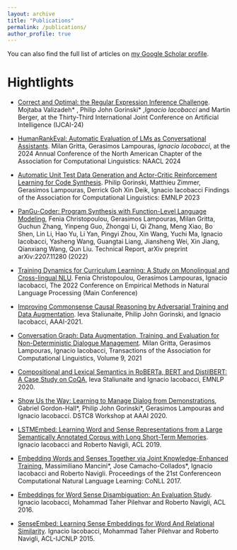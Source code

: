 ```yaml
---
layout: archive
title: "Publications"
permalink: /publications/
author_profile: true
---
```


You can also find the full list of articles on [my Google Scholar profile](https://scholar.google.com/citations?user=zOmsu9EAAAAJ).


Hightlights
======

* [Correct and Optimal: the Regular Expression Inference Challenge](https://www.ijcai.org/proceedings/2024/717). Mojtaba Valizadeh* , Philip John Gorinski* ,*Ignacio Iacobacci* and Martin Berger, at the Thirty-Third International Joint Conference on Artificial Intelligence (IJCAI-24)

* [HumanRankEval: Automatic Evaluation of LMs as Conversational Assistants](https://aclanthology.org/2024.naacl-long.456/). Milan Gritta, Gerasimos Lampouras, *Ignacio Iacobacci*,  at the 2024 Annual Conference of the North American Chapter of the Association for Computational Linguistics: NAACL 2024

* [Automatic Unit Test Data Generation and Actor-Critic Reinforcement Learning for Code Synthesis](https://aclanthology.org/2023.findings-emnlp.28/). Philip Gorinski, Matthieu Zimmer, Gerasimos Lampouras, Derrick Goh Xin Deik, Ignacio Iacobacci Findings of the Association for Computational Linguistics: EMNLP 2023

* [PanGu-Coder: Program Synthesis with Function-Level Language Modeling](https://arxiv.org/abs/2207.11280), Fenia Christopoulou, Gerasimos Lampouras, Milan Gritta, Guchun Zhang, Yinpeng Guo, Zhongqi Li, Qi Zhang, Meng Xiao, Bo Shen, Lin Li, Hao Yu, Li Yan, Pingyi Zhou, Xin Wang, Yuchi Ma, Ignacio Iacobacci, Yasheng Wang, Guangtai Liang, Jiansheng Wei, Xin Jiang, Qianxiang Wang, Qun Liu. Technical Report, arXiv preprint arXiv:2207.11280 (2022)

* [Training Dynamics for Curriculum Learning: A Study on Monolingual and Cross-lingual NLU](https://aclanthology.org/2022.emnlp-main.167/). Fenia Christopoulou, Gerasimos Lampouras, Ignacio Iacobacci, The 2022 Conference on Empirical Methods in Natural Language Processing (Main Conference)

* [Improving Commonsense Causal Reasoning by Adversarial Training and Data Augmentation](https://aaai.org/papers/13834-improving-commonsense-causal-reasoning-by-adversarial-training-and-data-augmentation/). Ieva Staliunaite, Philip John Gorinski, and Ignacio Iacobacci, AAAI-2021.

* [Conversation Graph: Data Augmentation, Training, and Evaluation for Non-Deterministic Dialogue Management](https://aclanthology.org/2021.tacl-1.3/). Milan Gritta, Gerasimos Lampouras, Ignacio Iacobacci, Transactions of the Association for Computational Linguistics, Volume 9, 2021

* [Compositional and Lexical Semantics in RoBERTa, BERT and DistilBERT: A Case Study on CoQA](https://aclanthology.org/2020.emnlp-main.573/), Ieva Staliunaite and Ignacio Iacobacci, EMNLP 2020.

* [Show Us the Way: Learning to Manage Dialog from Demonstrations](https://arxiv.org/abs/2004.08114), Gabriel Gordon-Hall*, Philip John Gorinski*, Gerasimos Lampouras and Ignacio Iacobacci. DSTC8 Workshop at AAAI 2020.

* [LSTMEmbed: Learning Word and Sense Representations from a Large Semantically Annotated Corpus with Long Short-Term Memories](https://aclanthology.org/P19-1165/). Ignacio Iacobacci and Roberto Navigli, ACL 2019.

* [Embedding Words and Senses Together via Joint Knowledge-Enhanced Training](https://aclanthology.org/K17-1012/), Massimiliano Mancini*, Jose Camacho-Collados*, Ignacio Iacobacci and Roberto Navigli. Proceedings of the 21st Conferenceon Computational Natural Language Learning: CoNLL 2017.

* [Embeddings for Word Sense Disambiguation: An Evaluation Study](https://aclanthology.org/P16-1085/). Ignacio Iacobacci, Mohammad Taher Pilehvar and Roberto Navigli, ACL 2016.

* [SenseEmbed: Learning Sense Embeddings for Word And Relational Similarity](https://aclanthology.org/P15-1010/). Ignacio Iacobacci, Mohammad Taher Pilehvar and Roberto Navigli, ACL-IJCNLP 2015.
